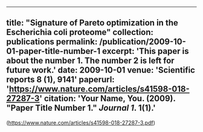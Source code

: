 
---
title: "Signature of Pareto optimization in the Escherichia coli proteome"
collection: publications
permalink: /publication/2009-10-01-paper-title-number-1
excerpt: 'This paper is about the number 1. The number 2 is left for future work.'
date: 2009-10-01
venue: 'Scientific reports 8 (1), 9141'
paperurl: 'https://www.nature.com/articles/s41598-018-27287-3'
citation: 'Your Name, You. (2009). &quot;Paper Title Number 1.&quot; <i>Journal 1</i>. 1(1).'
---



(https://www.nature.com/articles/s41598-018-27287-3.pdf)
